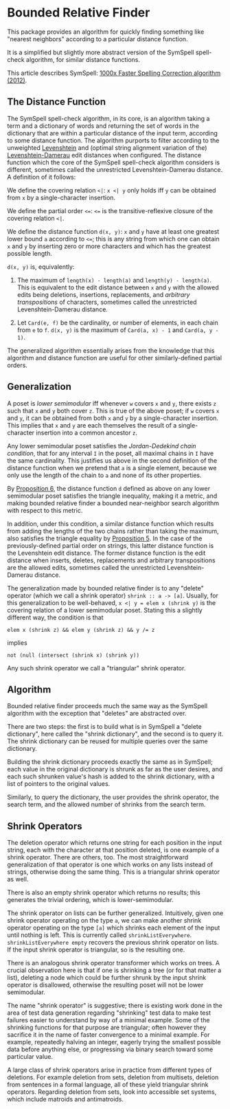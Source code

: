 Bounded Relative Finder 
=====

This package provides an algorithm for quickly finding something like "nearest
neighbors" according to a particular distance function.

It is a simplified but slightly more abstract version of the SymSpell
spell-check algorithm, for similar distance functions.

This article describes SymSpell: [1000x Faster Spelling Correction algorithm
(2012)](https://wolfgarbe.medium.com/1000x-faster-spelling-correction-algorithm-2012-8701fcd87a5f).

The Distance Function
-----

The SymSpell spell-check algorithm, in its core, is an algorithm taking a term
and a dictionary of words and returning the set of words in the dictionary that
are within a particular distance of the input term, according to some distance
function.  The algorithm purports to filter according to the unweighted
[Levenshtein](https://en.wikipedia.org/wiki/Levenshtein_distance) and (optimal
string alignment variation of the)
[Levenshtein-Damerau](https://en.wikipedia.org/wiki/Damerau%E2%80%93Levenshtein_distance)
edit distances when configured. The distance function which the core of the
SymSpell spell-check algorithm considers is different, sometimes called the
unrestricted Levenshtein-Damerau distance.  A definition of it follows:

We define the covering relation `<|`: `x <| y` only holds iff `y` can be
obtained from `x` by a single-character insertion.

We define the partial order `<=`: `<=` is the transitive-reflexive closure of
the covering relation `<|`.

We define the distance function `d(x, y)`: `x` and `y` have at least one
greatest lower bound `a` according to `<=`; this is any string from which one
can obtain `x` and `y` by inserting zero or more characters and which has the
greatest possible length. 

`d(x, y)` is, equivalently:

1. The maximum of `length(x) - length(a)` and `length(y) - length(a)`.  This is
equivalent to the edit distance between `x` and `y` with the allowed edits
being deletions, insertions, replacements, and *arbitrary transpositions* of
characters, sometimes called the unrestricted Levenshtein-Damerau distance.

2. Let `Card(e, f)` be the cardinality, or number of elements, in each chain
from `e` to `f`.  `d(x, y)` is the maximum of `Card(a, x) - 1` and `Card(a, y -
1)`. 

The generalized algorithm essentially arises from the knowledge that this
algorithm and distance function are useful for other similarly-defined partial
orders.

Generalization
-----

A poset is *lower semimodular* iff whenever `w` covers `x` and `y`, there
exists `z` such that `x` and `y` both cover `z`. This is true of the above
poset; if `w` covers `x` and `y`, it can be obtained from both `x` and `y` by a
single-character insertion. This implies that `x` and `y` are each themselves
the result of a single-character insertion into a common ancestor `z`.

Any lower semimodular poset satisfies the *Jordan-Dedekind chain condition*,
that for any interval `I` in the poset, all maximal chains in `I` have the same
cardinality. This justifies us above in the second definition of the distance
function when we pretend that `a` is a single element, because we only use the
length of the chain to `a` and none of its other properties.

By [Proposition 6](https://arxiv.org/pdf/1307.0244.pdf), the distance function
`d` defined as above on any lower semimodular poset satisfies the triangle
inequality, making it a metric, and making bounded relative finder a bounded
near-neighbor search algorithm with respect to this metric.

In addition, under this condition, a similar distance function which results
from adding the lengths of the two chains rather than taking the maximum, also
satisfies the triangle equality by [Proposition
5](https://arxiv.org/pdf/1307.0244.pdf).  In the case of the previously-defined
partial order on strings, this latter distance function is the Levenshtein edit
distance. The former distance function is the edit distance when inserts,
deletes, replacements and arbitrary transpositions are the allowed edits, sometimes
called the unrestricted Levenshtein-Damerau distance.

The generalization made by bounded relative finder is to any "delete" operator
(which we call a shrink operator) `shrink :: a -> [a]`. Usually, for this
generalization to be well-behaved, `x <| y = elem x (shrink y)` is the covering
relation of a lower semimodular poset. Stating this a slightly different way,
the condition is that 

```
elem x (shrink z) && elem y (shrink z) && y /= z
``` 

implies

```
not (null (intersect (shrink x) (shrink y))
```

Any such shrink operator we call a "triangular" shrink operator.

Algorithm
-----

Bounded relative finder proceeds much the same way as the
SymSpell algorithm with the exception that "deletes" are abstracted over.

There are two steps: the first is to build what is in SymSpell a "delete
dictionary", here called the "shrink dictionary", and the second is to query
it. The shrink dictionary can be reused for multiple queries over the same
dictionary.

Building the shrink dictionary proceeds exactly the same as in SymSpell; each
value in the original dictionary is shrunk as far as the user desires, and each
such shrunken value's hash is added to the shrink dictionary, with a list of
pointers to the original values.

Similarly, to query the dictionary, the user provides the shrink operator,
the search term, and the allowed number of shrinks from the search term.

Shrink Operators
-----

The deletion operator which returns one string for each position in the input
string, each with the character at that position deleted, is one example of a
shrink operator. There are others, too. The most straightforward generalization
of that operator is one which works on any lists instead of strings, otherwise
doing the same thing. This is a triangular shrink operator as well.

There is also an empty shrink operator which returns no results; this generates
the trivial ordering, which is lower-semimodular.

The shrink operator on lists can be further generalized. Intuitively, given one
shrink operator operating on the type `a`, we can make another shrink operator
operating on the type `[a]` which shrinks each element of the input until
nothing is left. This is currently called `shrinkListEverywhere`.
`shrinkListEverywhere empty` recovers the previous shrink operator on lists.
If the input shrink operator is triangular, so is the resulting one.

There is an analogous shrink operator transformer which works on trees. A
crucial observation here is that if one is shrinking a tree (or for that matter
a list), deleting a node which could be further shrunk by the input shrink
operator is disallowed, otherwise the resulting poset will not be lower
semimodular.

The name "shrink operator" is suggestive; there is existing work done in the
area of test data generation regarding "shrinking" test data to make test
failures easier to understand by way of a minimal example. Some of the
shrinking functions for that purpose are triangular; often however they
sacrifice it in the name of faster convergence to a minimal example. For
example, repeatedly halving an integer, eagerly trying the smallest possible
data before anything else, or progressing via binary search toward some
particular value.

A large class of shrink operators arise in practice from different types of
deletions. For example deletion from sets, deletion from multisets, deletion
from sentences in a formal language, all of these yield triangular shrink
operators. Regarding deletion from sets, look into accessible set systems,
which include matroids and antimatroids.

